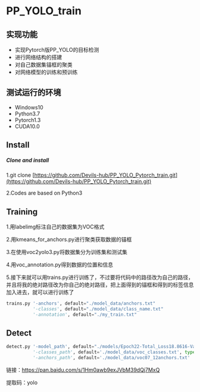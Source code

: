 # PP_YOLO_train

实现功能
-------

* 实现Pytorch版PP_YOLO的目标检测
* 进行网络结构的搭建
* 对自己数据集锚框的聚类
* 对网络模型的训练和预训练

测试运行的环境
------------

* Windows10
* Python3.7
* Pytorch1.3
* CUDA10.0

Install
-------
##### Clone and install

1.git clone [https://github.com/Devils-hub/PP_YOLO_Pytorch_train.git](https://github.com/Devils-hub/PP_YOLO_Pytorch_train.git)

2.Codes are based on Python3

Training
---------

1.用labelimg标注自己的数据集为VOC格式

2.用kmeans_for_anchors.py进行聚类获取数据的锚框

3.在使用voc2yolo3.py将数据集分为训练集和测试集

4.用voc_annotation.py得到数据的位置和信息

5.接下来就可以用trains.py进行训练了，不过要将代码中的路径改为自己的路径，并且将我的绝对路径改为你自己的绝对路径，把上面得到的锚框和得到的标签信息加入进去，就可以进行训练了
```Python
trains.py '-anchors', default="./model_data/anchors.txt" 
          '-classes', default="./model_data/class_name.txt" 
          '-annotation', default="./my_train.txt"
```

Detect
-----

```Python
detect.py '-model_path', default="./models/Epoch22-Total_Loss18.8616-Val_Loss18.8762.pth" 
          '-classes_path', default='./model_data/voc_classes.txt', type=str, help='classes path'
          '-anchors_path', default='./model_data/voc07_12anchors.txt'
```

链接：https://pan.baidu.com/s/1Hm0awb9exJVbM39dQj7MxQ 

提取码：yolo 
